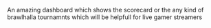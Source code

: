 An amazing dashboard which shows the scorecard or the any kind of brawlhalla tournamnts which will be helpfull for live gamer streamers
